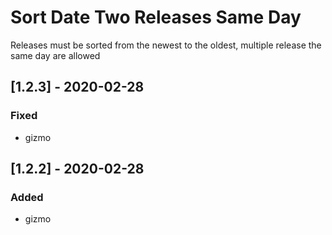 # Sort Date Two Releases Same Day
Releases must be sorted from the newest to the oldest, multiple release the same day are allowed
## [1.2.3] - 2020-02-28
### Fixed
- gizmo
## [1.2.2] - 2020-02-28
### Added
- gizmo
